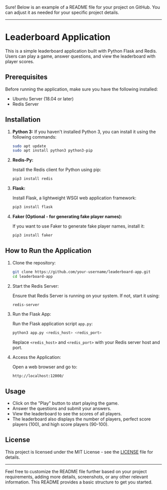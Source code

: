 Sure! Below is an example of a README file for your project on GitHub. You can adjust it as needed for your specific project details.

---

# Leaderboard Application

This is a simple leaderboard application built with Python Flask and Redis. Users can play a game, answer questions, and view the leaderboard with player scores.

## Prerequisites

Before running the application, make sure you have the following installed:

- Ubuntu Server (18.04 or later)
- Redis Server

## Installation

1. **Python 3:** If you haven't installed Python 3, you can install it using the following commands:

    ```bash
    sudo apt update
    sudo apt install python3 python3-pip
    ```

2. **Redis-Py:**
   
   Install the Redis client for Python using pip:

    ```bash
    pip3 install redis
    ```

3. **Flask:**

    Install Flask, a lightweight WSGI web application framework:

    ```bash
    pip3 install flask
    ```

4. **Faker (Optional - for generating fake player names):**

    If you want to use Faker to generate fake player names, install it:

    ```bash
    pip3 install faker
    ```

## How to Run the Application

1. Clone the repository:

    ```bash
    git clone https://github.com/your-username/leaderboard-app.git
    cd leaderboard-app
    ```

2. Start the Redis Server:

    Ensure that Redis Server is running on your system. If not, start it using:

    ```bash
    redis-server
    ```

3. Run the Flask App:

    Run the Flask application script `app.py`:

    ```bash
    python3 app.py <redis_host> <redis_port>
    ```

    Replace `<redis_host>` and `<redis_port>` with your Redis server host and port.

4. Access the Application:

    Open a web browser and go to:

    ```
    http://localhost:12000/
    ```

## Usage

- Click on the "Play" button to start playing the game.
- Answer the questions and submit your answers.
- View the leaderboard to see the scores of all players.
- The leaderboard also displays the number of players, perfect score players (100), and high score players (90-100).

## License

This project is licensed under the MIT License - see the [LICENSE](LICENSE) file for details.

---

Feel free to customize the README file further based on your project requirements, adding more details, screenshots, or any other relevant information. This README provides a basic structure to get you started.
